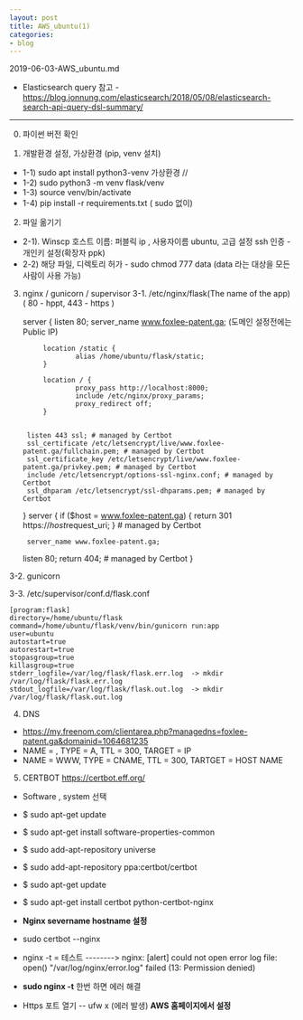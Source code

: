 ```yaml
---
layout: post
title: AWS_ubuntu(1)
categories:
- blog
---
```



2019-06-03-AWS_ubuntu.md


* Elasticsearch query 참고 - https://blog.jonnung.com/elasticsearch/2018/05/08/elasticsearch-search-api-query-dsl-summary/

- - -

0. 파이썬 버전 확인

1. 개발환경 설정, 가상환경 (pip, venv 설치)
 - 1-1) sudo apt install python3-venv  가상환경 //
 - 1-2) sudo python3 -m venv flask/venv
 - 1-3) source venv/bin/activate
 - 1-4) pip install -r requirements.txt    ( sudo 없이)


2. 파일 옮기기 
 - 2-1). Winscp 호스트 이름: 퍼블릭 ip , 사용자이름 ubuntu,  고급 설정 ssh 인증 - 개인키 설정(확장자 ppk)
 - 2-2) 해당 파일, 디렉토리 허가 - sudo chmod 777 data  (data 라는 대상을 모든 사람이 사용 가능)


3. nginx / gunicorn / supervisor 
3-1. /etc/nginx/flask(The name of the app)    ( 80 - hppt, 443 - https )

    server {
            listen 80;
            server_name www.foxlee-patent.ga;        (도메인 설정전에는 Public IP)

            location /static {
                    alias /home/ubuntu/flask/static;
            }

            location / {
                    proxy_pass http://localhost:8000;
                    include /etc/nginx/proxy_params;
                    proxy_redirect off;
            }


        listen 443 ssl; # managed by Certbot
        ssl_certificate /etc/letsencrypt/live/www.foxlee-patent.ga/fullchain.pem; # managed by Certbot
        ssl_certificate_key /etc/letsencrypt/live/www.foxlee-patent.ga/privkey.pem; # managed by Certbot
        include /etc/letsencrypt/options-ssl-nginx.conf; # managed by Certbot
        ssl_dhparam /etc/letsencrypt/ssl-dhparams.pem; # managed by Certbot

    }
    server {
    if ($host = www.foxlee-patent.ga) {
        return 301 https://$host$request_uri;
    } # managed by Certbot


        server_name www.foxlee-patent.ga;
    listen 80;
    return 404; # managed by Certbot
}

3-2. gunicorn
    
    
3-3. /etc/supervisor/conf.d/flask.conf

    [program:flask]
    directory=/home/ubuntu/flask
    command=/home/ubuntu/flask/venv/bin/gunicorn run:app
    user=ubuntu
    autostart=true
    autorestart=true
    stopasgroup=true
    killasgroup=true
    stderr_logfile=/var/log/flask/flask.err.log  -> mkdir /var/log/flask/flask.err.log
    stdout_logfile=/var/log/flask/flask.out.log  -> mkdir /var/log/flask/flask.out.log




4. DNS
* https://my.freenom.com/clientarea.php?managedns=foxlee-patent.ga&domainid=1064681235
* NAME = , TYPE = A, TTL = 300, TARGET = IP
* NAME = WWW, TYPE = CNAME, TTL = 300, TARTGET = HOST NAME

5. CERTBOT                    https://certbot.eff.org/
* Software , system 선택
* $ sudo apt-get update
* $ sudo apt-get install software-properties-common
* $ sudo add-apt-repository universe
* $ sudo add-apt-repository ppa:certbot/certbot
* $ sudo apt-get update
* $ sudo apt-get install certbot python-certbot-nginx 

* **Nginx severname hostname 설정**
* sudo certbot --nginx
* nginx -t = 테스트 -------->  nginx: [alert] could not open error log file: open() "/var/log/nginx/error.log" failed (13: Permission denied)
* **sudo nginx -t** 한번 하면 에러 해결
* Https 포트 열기 -- ufw x (에러 발생)  **AWS 홈페이지에서 설정**


